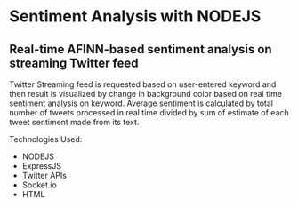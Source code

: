 # Sentiment Analysis with NODEJS
<h2> Real-time AFINN-based sentiment analysis on streaming Twitter feed </h2> 
		<p> Twitter Streaming feed is requested based on user-entered keyword and then result is visualized by change in background color based on real time sentiment analysis on keyword. Average sentiment is calculated by total number of tweets processed in real time divided by sum of estimate of each tweet sentiment made from its text. </p>
		<p> Technologies Used:</p>
		<ul>
			<li>NODEJS</li>
			<li>ExpressJS</li>
			<li>Twitter APIs</li>
			<li>Socket.io</li>
			<li>HTML</li>	
		</ul>
